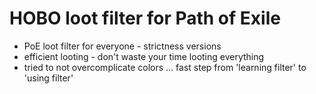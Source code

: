 # HOBO loot filter for Path of Exile
- PoE loot filter for everyone - strictness versions
- efficient looting - don't waste your time looting everything 
- tried to not overcomplicate colors ... fast step from 'learning filter' to 'using filter'
